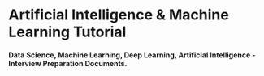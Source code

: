 # Artificial Intelligence & Machine Learning Tutorial

#### Data Science, Machine Learning, Deep Learning, Artificial Intelligence - Interview Preparation Documents.
